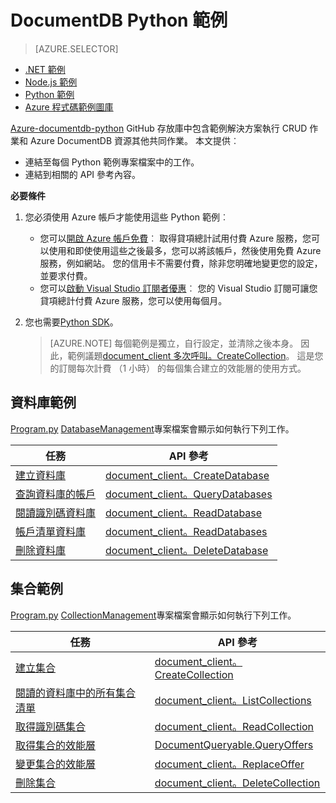<properties 
    pageTitle="DocumentDB NoSQL Python 範例 |Microsoft Azure" 
    description="尋找 NoSQL Python 範例上 github DocumentDB，包括 NoSQL 資料庫中的 CRUD 作業 JSON 文件中的一般工作。" 
    keywords="python 範例"
    services="documentdb" 
    authors="moderakh" 
    manager="jhubbard" 
    editor="monicar" 
    documentationCenter="python"/>

<tags 
    ms.service="documentdb" 
    ms.workload="data-services" 
    ms.tgt_pltfrm="na" 
    ms.devlang="na" 
    ms.topic="article" 
    ms.date="04/18/2016" 
    ms.author="moderakh"/>


# <a name="documentdb-python-examples"></a>DocumentDB Python 範例

> [AZURE.SELECTOR]
- [.NET 範例](documentdb-dotnet-samples.md)
- [Node.js 範例](documentdb-nodejs-samples.md)
- [Python 範例](documentdb-python-samples.md)
- [Azure 程式碼範例圖庫](https://azure.microsoft.com/documentation/samples/?service=documentdb)

[Azure-documentdb-python](https://github.com/Azure/azure-documentdb-python/tree/master/samples) GitHub 存放庫中包含範例解決方案執行 CRUD 作業和 Azure DocumentDB 資源其他共同作業。 本文提供︰

- 連結至每個 Python 範例專案檔案中的工作。 
- 連結到相關的 API 參考內容。

**必要條件**

1. 您必須使用 Azure 帳戶才能使用這些 Python 範例︰
    - 您可以[開啟 Azure 帳戶免費](https://azure.microsoft.com/pricing/free-trial/)︰ 取得貸項總計試用付費 Azure 服務，您可以使用和即使使用這些之後最多，您可以將該帳戶，然後使用免費 Azure 服務，例如網站。 您的信用卡不需要付費，除非您明確地變更您的設定，並要求付費。
   - 您可以[啟動 Visual Studio 訂閱者優惠](https://azure.microsoft.com/pricing/member-offers/msdn-benefits-details/)︰ 您的 Visual Studio 訂閱可讓您貸項總計付費 Azure 服務，您可以使用每個月。
2. 您也需要[Python SDK](documentdb-sdk-python.md)。 

    > [AZURE.NOTE] 每個範例是獨立，自行設定，並清除之後本身。 因此，範例議題[document_client 多次呼叫。CreateCollection](http://azure.github.io/azure-documentdb-python/api/pydocumentdb.document_client.html)。 這是您的訂閱每次計費 （1 小時） 的每個集合建立的效能層的使用方式。 

## <a name="database-examples"></a>資料庫範例

[Program.py](https://github.com/Azure/azure-documentdb-python/tree/master/samples/DatabaseManagement/Program.py) [DatabaseManagement](https://github.com/Azure/azure-documentdb-python/tree/master/samples/DatabaseManagement)專案檔案會顯示如何執行下列工作。

任務 | API 參考
--- | ---
[建立資料庫](https://github.com/Azure/azure-documentdb-python/blob/d78170214467e3ab71ace1a7400f5a7fa5a7b5b0/samples/DatabaseManagement/Program.py#L65-L76) | [document_client。CreateDatabase](http://azure.github.io/azure-documentdb-python/api/pydocumentdb.document_client.html)
[查詢資料庫的帳戶](https://github.com/Azure/azure-documentdb-python/blob/d78170214467e3ab71ace1a7400f5a7fa5a7b5b0/samples/DatabaseManagement/Program.py#L49-L62) | [document_client。QueryDatabases](http://azure.github.io/azure-documentdb-python/api/pydocumentdb.document_client.html)
[閱讀識別碼資料庫](https://github.com/Azure/azure-documentdb-python/blob/d78170214467e3ab71ace1a7400f5a7fa5a7b5b0/samples/DatabaseManagement/Program.py#L79-L96) | [document_client。ReadDatabase](http://azure.github.io/azure-documentdb-python/api/pydocumentdb.document_client.html)
[帳戶清單資料庫](https://github.com/Azure/azure-documentdb-python/blob/d78170214467e3ab71ace1a7400f5a7fa5a7b5b0/samples/DatabaseManagement/Program.py#L99-L110) | [document_client。ReadDatabases](http://azure.github.io/azure-documentdb-python/api/pydocumentdb.document_client.html)
[刪除資料庫](https://github.com/Azure/azure-documentdb-python/blob/d78170214467e3ab71ace1a7400f5a7fa5a7b5b0/samples/DatabaseManagement/Program.py#L113-L126) | [document_client。DeleteDatabase](http://azure.github.io/azure-documentdb-python/api/pydocumentdb.document_client.html)

## <a name="collection-examples"></a>集合範例 

[Program.py](https://github.com/Azure/azure-documentdb-python/tree/master/samples/CollectionManagement/Program.py) [CollectionManagement](https://github.com/Azure/azure-documentdb-python/tree/master/samples/CollectionManagement)專案檔案會顯示如何執行下列工作。

任務 | API 參考
--- | ---
[建立集合](https://github.com/Azure/azure-documentdb-python/blob/d78170214467e3ab71ace1a7400f5a7fa5a7b5b0/samples/CollectionManagement/Program.py#L84-L135) | [document_client。CreateCollection](http://azure.github.io/azure-documentdb-python/api/pydocumentdb.document_client.html#CreateCollection)
[閱讀的資料庫中的所有集合清單](https://github.com/Azure/azure-documentdb-python/blob/d78170214467e3ab71ace1a7400f5a7fa5a7b5b0/samples/CollectionManagement/Program.py#L198-L225) | [document_client。ListCollections](http://azure.github.io/azure-documentdb-python/api/pydocumentdb.document_client.html#CreateCollection)
[取得識別碼集合](https://github.com/Azure/azure-documentdb-python/blob/d78170214467e3ab71ace1a7400f5a7fa5a7b5b0/samples/CollectionManagement/Program.py#L178-L195) | [document_client。ReadCollection](http://azure.github.io/azure-documentdb-python/api/pydocumentdb.document_client.html#CreateCollection)
[取得集合的效能層](https://github.com/Azure/azure-documentdb-python/blob/d78170214467e3ab71ace1a7400f5a7fa5a7b5b0/samples/CollectionManagement/Program.py#L139-L161) | [DocumentQueryable.QueryOffers](http://azure.github.io/azure-documentdb-python/api/pydocumentdb.document_client.html#CreateCollection)
[變更集合的效能層](https://github.com/Azure/azure-documentdb-python/blob/d78170214467e3ab71ace1a7400f5a7fa5a7b5b0/samples/CollectionManagement/Program.py#L163-L175) | [document_client。ReplaceOffer](http://azure.github.io/azure-documentdb-python/api/pydocumentdb.document_client.html#CreateCollection)
[刪除集合](https://github.com/Azure/azure-documentdb-python/blob/d78170214467e3ab71ace1a7400f5a7fa5a7b5b0/samples/CollectionManagement/Program.py#L212-L225) | [document_client。DeleteCollection](http://azure.github.io/azure-documentdb-python/api/pydocumentdb.document_client.html#CreateCollection)
